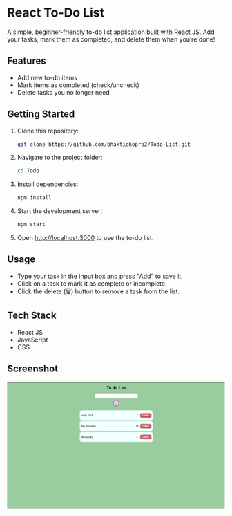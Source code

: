 # React To-Do List

A simple, beginner-friendly to-do list application built with React JS. Add your tasks, mark them as completed, and delete them when you’re done!

## Features

- Add new to-do items
- Mark items as completed (check/uncheck)
- Delete tasks you no longer need

## Getting Started

1. Clone this repository:
   ```bash
   git clone https://github.com/bhaktichopra2/Todo-List.git
   ```
2. Navigate to the project folder:
   ```bash
   cd Todo
   ```
3. Install dependencies:
   ```bash
   npm install
   ```
4. Start the development server:
   ```bash
   npm start
   ```
5. Open [http://localhost:3000](http://localhost:3000) to use the to-do list.

## Usage

- Type your task in the input box and press "Add" to save it.
- Click on a task to mark it as complete or incomplete.
- Click the delete (🗑️) button to remove a task from the list.

## Tech Stack

- React JS
- JavaScript
- CSS

## Screenshot

![To-Do List Screenshot](./image.png)
